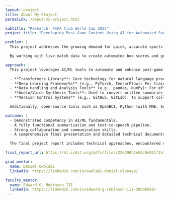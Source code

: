 ```yaml
---
layout: project
title: About My Project
permalink: /about-my-project.html

subtitle: "Research: FIFA Club World Cup 2025"
project_title: "Developing Post-Game Content Using AI for Automated Soccer Box Scores and Video News Reports"

problem: |
  This project addresses the growing demand for quick, accurate sports highlights while offering students valuable hands-on experience in rapidly advancing fields.

  By working with live match data to create automated box scores and generate one-minute video news segments, students will develop practical skills in machine learning, natural language processing, and audio synthesis.

approach: |
  This project leverages AI/ML tools to automate and enhance post-game content production:

  - **Transformers Library**: Core technology for natural language processing (NLP), including tasks like text summarization and text-to-speech.
  - **Deep Learning Frameworks** (e.g., PyTorch, TensorFlow): For training and deploying custom models for text analysis and audio generation.
  - **Data Handling and Analysis Tools** (e.g., pandas, NumPy): For efficiently collecting, cleaning, and processing real-time match data.
  - **Audio/Voice Synthesis Tools**: Used to convert written summaries into natural-sounding voice-overs.
  - **Version Control Systems** (e.g., GitHub, GitLab): To support collaborative development, code reviews, and iterative improvements.

  Additionally, open-source tools such as OpenBCI, Python (with MNE, Scikit-learn), and ROS (Robot Operating System) will be used for prototyping and experimentation.

outcome: |
  - Demonstrated competency in AI/ML fundamentals.
  - A fully functional summarization and text-to-speech pipeline.
  - Strong collaboration and communication skills.
  - A comprehensive final presentation and detailed technical documentation.

  The final project report includes technical approaches, encountered challenges, and key lessons learned.

final_report_url: https://dl.icdst.org/pdfs/files/22e390b2eb0c8e951f3a742fda5b2d1d.pdf

grad_mentor:
  name: Daniel Owolabi
  linkedin: https://linkedin.com/in/owolabi-daniel-olusayo/

faculty_mentor:
  name: Edward G. Robinson III 
  linkedin: https://linkedin.com/in/edward-g-robinson-iii-308bb568/
---
```

